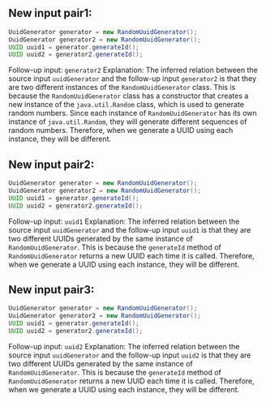 ## New input pair1:
```java
UuidGenerator generator = new RandomUuidGenerator();
UuidGenerator generator2 = new RandomUuidGenerator();
UUID uuid1 = generator.generateId();
UUID uuid2 = generator2.generateId();
```
Follow-up input: `generator2`
Explanation: The inferred relation between the source input `uuidGenerator` and the follow-up input `generator2` is that they are two different instances of the `RandomUuidGenerator` class. This is because the `RandomUuidGenerator` class has a constructor that creates a new instance of the `java.util.Random` class, which is used to generate random numbers. Since each instance of `RandomUuidGenerator` has its own instance of `java.util.Random`, they will generate different sequences of random numbers. Therefore, when we generate a UUID using each instance, they will be different.

## New input pair2:
```java
UuidGenerator generator = new RandomUuidGenerator();
UuidGenerator generator2 = new RandomUuidGenerator();
UUID uuid1 = generator.generateId();
UUID uuid2 = generator2.generateId();
```
Follow-up input: `uuid1`
Explanation: The inferred relation between the source input `uuidGenerator` and the follow-up input `uuid1` is that they are two different UUIDs generated by the same instance of `RandomUuidGenerator`. This is because the `generateId` method of `RandomUuidGenerator` returns a new UUID each time it is called. Therefore, when we generate a UUID using each instance, they will be different.

## New input pair3:
```java
UuidGenerator generator = new RandomUuidGenerator();
UuidGenerator generator2 = new RandomUuidGenerator();
UUID uuid1 = generator.generateId();
UUID uuid2 = generator2.generateId();
```
Follow-up input: `uuid2`
Explanation: The inferred relation between the source input `uuidGenerator` and the follow-up input `uuid2` is that they are two different UUIDs generated by the same instance of `RandomUuidGenerator`. This is because the `generateId` method of `RandomUuidGenerator` returns a new UUID each time it is called. Therefore, when we generate a UUID using each instance, they will be different.
